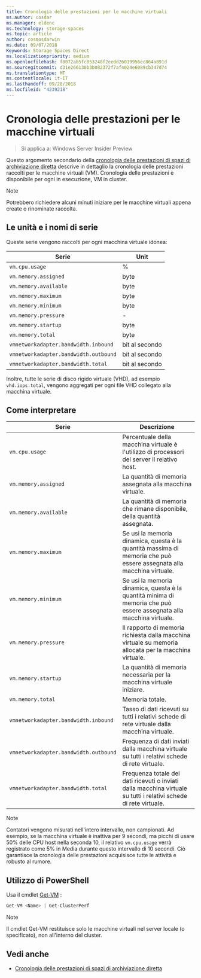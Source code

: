 ```yaml
---
title: Cronologia delle prestazioni per le macchine virtuali
ms.author: cosdar
ms.manager: eldenc
ms.technology: storage-spaces
ms.topic: article
author: cosmosdarwin
ms.date: 09/07/2018
Keywords: Storage Spaces Direct
ms.localizationpriority: medium
ms.openlocfilehash: f8072ab5fc853248f2eedd26019956ec864a891d
ms.sourcegitcommit: d31e266130b3b082372f7af4024e6089cb347d74
ms.translationtype: MT
ms.contentlocale: it-IT
ms.lasthandoff: 09/28/2018
ms.locfileid: "4239218"
---
```

# Cronologia delle prestazioni per le macchine virtuali

> Si applica a: Windows Server Insider Preview

Questo argomento secondario della [cronologia delle prestazioni di spazi di archiviazione diretta](performance-history.md) descrive in dettaglio la cronologia delle prestazioni raccolti per le macchine virtuali (VM). Cronologia delle prestazioni è disponibile per ogni in esecuzione, VM in cluster.

   > [!NOTE]
   > Potrebbero richiedere alcuni minuti iniziare per le macchine virtuali appena create o rinominate raccolta.

## Le unità e i nomi di serie

Queste serie vengono raccolti per ogni macchina virtuale idonea:

| Serie                            | Unit             |
|-----------------------------------|------------------|
| `vm.cpu.usage`                    | %          |
| `vm.memory.assigned`              |  byte            |
| `vm.memory.available`             |  byte            |
| `vm.memory.maximum`               |  byte            |
| `vm.memory.minimum`               |  byte            |
| `vm.memory.pressure`              | -                |
| `vm.memory.startup`               |  byte            |
| `vm.memory.total`                 |  byte            |
| `vmnetworkadapter.bandwidth.inbound`  | bit al secondo |
| `vmnetworkadapter.bandwidth.outbound` | bit al secondo |
| `vmnetworkadapter.bandwidth.total`    | bit al secondo |

Inoltre, tutte le serie di disco rigido virtuale (VHD), ad esempio `vhd.iops.total`, vengono aggregati per ogni file VHD collegato alla macchina virtuale.

## Come interpretare


| Serie                            | Descrizione                                                                                                  |
|-----------------------------------|--------------------------------------------------------------------------------------------------------------|
| `vm.cpu.usage`                    | Percentuale della macchina virtuale è l'utilizzo di processori del server il relativo host.                                   |
| `vm.memory.assigned`              | La quantità di memoria assegnata alla macchina virtuale.                                                      |
| `vm.memory.available`             | La quantità di memoria che rimane disponibile, della quantità assegnata.                                       |
| `vm.memory.maximum`               | Se usi la memoria dinamica, questa è la quantità massima di memoria che può essere assegnata alla macchina virtuale. |
| `vm.memory.minimum`               | Se usi la memoria dinamica, questa è la quantità minima di memoria che può essere assegnata alla macchina virtuale. |
| `vm.memory.pressure`              | Il rapporto di memoria richiesta dalla macchina virtuale su memoria allocata per la macchina virtuale.            |
| `vm.memory.startup`               | La quantità di memoria necessaria per la macchina virtuale iniziare.                                            |
| `vm.memory.total`                 | Memoria totale. |
| `vmnetworkadapter.bandwidth.inbound`  | Tasso di dati ricevuti su tutti i relativi schede di rete virtuale dalla macchina virtuale.                        |
| `vmnetworkadapter.bandwidth.outbound` | Frequenza di dati inviati dalla macchina virtuale su tutti i relativi schede di rete virtuale.                            |
| `vmnetworkadapter.bandwidth.total`    | Frequenza totale dei dati ricevuti o inviati dalla macchina virtuale su tutti i relativi schede di rete virtuale.          |

   > [!NOTE]
   > Contatori vengono misurati nell'intero intervallo, non campionati. Ad esempio, se la macchina virtuale è inattiva per 9 secondi, ma picchi di usare 50% delle CPU host nella seconda 10, il relativo `vm.cpu.usage` verrà registrato come 5% in Media durante questo intervallo di 10 secondi. Ciò garantisce la cronologia delle prestazioni acquisisce tutte le attività e robusto al rumore.

## Utilizzo di PowerShell

Usa il cmdlet [Get-VM](https://docs.microsoft.com/powershell/module/hyper-v/get-vm) :

```PowerShell
Get-VM <Name> | Get-ClusterPerf
```

   > [!NOTE]
   > Il cmdlet Get-VM restituisce solo le macchine virtuali nel server locale (o specificato), non all'interno del cluster.

## Vedi anche

- [Cronologia delle prestazioni di spazi di archiviazione diretta](performance-history.md)
